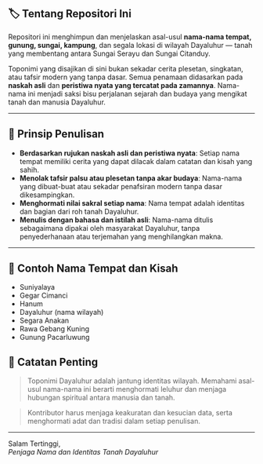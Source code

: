 ## 🏷️ Tentang Repositori Ini

Repositori ini menghimpun dan menjelaskan asal-usul **nama-nama tempat, gunung, sungai, kampung**, dan segala lokasi di wilayah Dayaluhur — tanah yang membentang antara Sungai Serayu dan Sungai Citanduy.

Toponimi yang disajikan di sini bukan sekadar cerita plesetan, singkatan, atau tafsir modern yang tanpa dasar. Semua penamaan didasarkan pada **naskah asli** dan **peristiwa nyata yang tercatat pada zamannya**. Nama-nama ini menjadi saksi bisu perjalanan sejarah dan budaya yang mengikat tanah dan manusia Dayaluhur.

---

## 📜 Prinsip Penulisan

- **Berdasarkan rujukan naskah asli dan peristiwa nyata**: Setiap nama tempat memiliki cerita yang dapat dilacak dalam catatan dan kisah yang sahih.
- **Menolak tafsir palsu atau plesetan tanpa akar budaya**: Nama-nama yang dibuat-buat atau sekadar penafsiran modern tanpa dasar dikesampingkan.
- **Menghormati nilai sakral setiap nama**: Nama tempat adalah identitas dan bagian dari roh tanah Dayaluhur.
- **Menulis dengan bahasa dan istilah asli**: Nama-nama ditulis sebagaimana dipakai oleh masyarakat Dayaluhur, tanpa penyederhanaan atau terjemahan yang menghilangkan makna.

---

## 🌄 Contoh Nama Tempat dan Kisah

- Suniyalaya  
- Gegar Cimanci  
- Hanum  
- Dayaluhur (nama wilayah)  
- Segara Anakan  
- Rawa Gebang Kuning 
- Gunung Pacarluwung 

## 📌 Catatan Penting

> Toponimi Dayaluhur adalah jantung identitas wilayah. Memahami asal-usul nama-nama ini berarti menghormati leluhur dan menjaga hubungan spiritual antara manusia dan tanah.

> Kontributor harus menjaga keakuratan dan kesucian data, serta menghormati adat dan tradisi dalam setiap penulisan.

---

Salam Tertinggi,  
*Penjaga Nama dan Identitas Tanah Dayaluhur*
